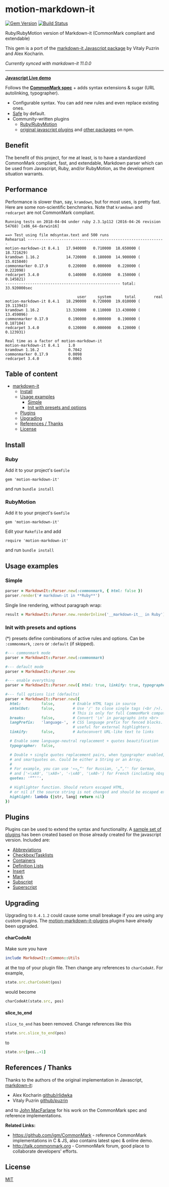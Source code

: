 # motion-markdown-it

[![Gem Version](https://badge.fury.io/rb/motion-markdown-it.svg)](http://badge.fury.io/rb/motion-markdown-it)
[![Build Status](https://github.com/digitalmoksha/motion-markdown-it/actions/workflows/ci.yml/badge.svg)](https://github.com/digitalmoksha/motion-markdown-it/actions/workflows/ci.yml)

Ruby/RubyMotion version of Markdown-it (CommonMark compliant and extendable)

This gem is a port of the [markdown-it Javascript package](https://github.com/markdown-it/markdown-it) by Vitaly Puzrin and Alex Kocharin. 

_Currently synced with markdown-it 11.0.0_

---

__[Javascript Live demo](https://markdown-it.github.io)__

Follows the __[CommonMark spec](http://spec.commonmark.org/)__ + adds syntax extensions & sugar (URL autolinking, typographer).
- Configurable syntax. You can add new rules and even replace existing ones.
- [Safe](https://github.com/markdown-it/markdown-it/tree/master/docs/security.md) by default.
- Community-written plugins
  * [Ruby/RubyMotion](https://github.com/digitalmoksha/motion-markdown-it-plugins)
  * [original javascript plugins](https://www.npmjs.org/browse/keyword/markdown-it-plugin) and [other packages](https://www.npmjs.org/browse/keyword/markdown-it) on npm.

## Benefit

The benefit of this project, for me at least, is to have a standardized CommonMark compliant, fast, and extendable, Markdown parser which can be used from Javascript, Ruby, and/or RubyMotion, as the development situation warrants.

## Performance

Performance is slower than, say, `kramdown`, but for most uses, is pretty fast.  Here are some non-scientific benchmarks.  Note that `kramdown` and `redcarpet` are not CommonMark compliant.

```
Running tests on 2018-04-04 under ruby 2.3.1p112 (2016-04-26 revision 54768) [x86_64-darwin16]

==> Test using file mdsyntax.text and 500 runs
Rehearsal -------------------------------------------------------------
motion-markdown-it 8.4.1   17.940000   0.710000  18.650000 ( 18.721629)
kramdown 1.16.2            14.720000   0.180000  14.900000 ( 15.015840)
commonmarker 0.17.9         0.220000   0.000000   0.220000 (  0.222098)
redcarpet 3.4.0             0.140000   0.010000   0.150000 (  0.145821)
--------------------------------------------------- total: 33.920000sec

                                user     system      total        real
motion-markdown-it 8.4.1   18.290000   0.720000  19.010000 ( 19.113943)
kramdown 1.16.2            13.320000   0.110000  13.430000 ( 13.459096)
commonmarker 0.17.9         0.190000   0.000000   0.190000 (  0.187104)
redcarpet 3.4.0             0.120000   0.000000   0.120000 (  0.123931)

Real time as a factor of motion-markdown-it
motion-markdown-it 8.4.1    1.0
kramdown 1.16.2             0.7042
commonmarker 0.17.9         0.0098
redcarpet 3.4.0             0.0065
````

## Table of content

- [markdown-it](#markdown-it)
  - [Install](#install)
  - [Usage examples](#usage-examples)
    - [Simple](#simple)
    - [Init with presets and options](#init-with-presets-and-options)
  - [Plugins](#plugins)
  - [Upgrading](#upgrading)
  - [References / Thanks](#references--thanks)
  - [License](#license)

<!--
- [API](#api)
- [Syntax extensions](#syntax-extensions)
- [Benchmark](#benchmark)
-->

## Install

### Ruby

Add it to your project's `Gemfile`

	gem 'motion-markdown-it'

and run `bundle install`

### RubyMotion

Add it to your project's `Gemfile`

	gem 'motion-markdown-it'

Edit your `Rakefile` and add

	require 'motion-markdown-it'

and run `bundle install`


## Usage examples

### Simple

```ruby
parser = MarkdownIt::Parser.new(:commonmark, { html: false })
parser.render('# markdown-it in **Ruby**')
```

Single line rendering, without paragraph wrap:

```ruby
result = MarkdownIt::Parser.new.renderInline('__markdown-it__ in Ruby')
```

### Init with presets and options

(*) presets define combinations of active rules and options. Can be
`:commonmark`, `:zero` or `:default` (if skipped).

```ruby
#--- commonmark mode
parser = MarkdownIt::Parser.new(:commonmark)

#--- default mode
parser = MarkdownIt::Parser.new

#--- enable everything
parser = MarkdownIt::Parser.new({ html: true, linkify: true, typographer: true })

#--- full options list (defaults)
parser = MarkdownIt::Parser.new({
  html:         false,        # Enable HTML tags in source
  xhtmlOut:     false,        # Use '/' to close single tags (<br />).
                              # This is only for full CommonMark compatibility.
  breaks:       false,        # Convert '\n' in paragraphs into <br>
  langPrefix:   'language-',  # CSS language prefix for fenced blocks. Can be
                              # useful for external highlighters.
  linkify:      false,        # Autoconvert URL-like text to links

  # Enable some language-neutral replacement + quotes beautification
  typographer:  false,

  # Double + single quotes replacement pairs, when typographer enabled,
  # and smartquotes on. Could be either a String or an Array.
  #
  # For example, you can use '«»„“' for Russian, '„“‚‘' for German,
  # and ['«\xA0', '\xA0»', '‹\xA0', '\xA0›'] for French (including nbsp).
  quotes: '“”‘’',

  # Highlighter function. Should return escaped HTML,
  # or nil if the source string is not changed and should be escaped externally.
  highlight: lambda {|str, lang| return nil}
})
```

## Plugins

Plugins can be used to extend the syntax and functionality.  A [sample set of plugins](https://github.com/digitalmoksha/motion-markdown-it-plugins) has been created based on those already created for the javascript version.  Included are:

* [Abbreviations](https://github.com/digitalmoksha/motion-markdown-it-plugins/tree/master/lib/motion-markdown-it-plugins/abbr)
* [Checkbox/Tasklists](https://github.com/digitalmoksha/motion-markdown-it-plugins/tree/master/lib/motion-markdown-it-plugins/checkbox_replace)
* [Containers](https://github.com/digitalmoksha/motion-markdown-it-plugins/tree/master/lib/motion-markdown-it-plugins/container)
* [Definition Lists](https://github.com/digitalmoksha/motion-markdown-it-plugins/tree/master/lib/motion-markdown-it-plugins/deflist)
* [Insert](https://github.com/digitalmoksha/motion-markdown-it-plugins/tree/master/lib/motion-markdown-it-plugins/ins)
* [Mark](https://github.com/digitalmoksha/motion-markdown-it-plugins/tree/master/lib/motion-markdown-it-plugins/mark)
* [Subscript](https://github.com/digitalmoksha/motion-markdown-it-plugins/tree/master/lib/motion-markdown-it-plugins/sub)
* [Superscript](https://github.com/digitalmoksha/motion-markdown-it-plugins/tree/master/lib/motion-markdown-it-plugins/sup)

<!--
### Plugins load

```js
var md = require('markdown-it')()
            .use(plugin1)
            .use(plugin2, opts, ...)
            .use(plugin3);
```


### Syntax highlighting

Apply syntax highlighting to fenced code blocks with the `highlight` option:

```js
var hljs = require('highlight.js'); // https://highlightjs.org/

// Actual default values
var md = require('markdown-it')({
  highlight: function (str, lang) {
    if (lang && hljs.getLanguage(lang)) {
      try {
        return hljs.highlight(lang, str).value;
      } catch (__) {}
    }

    return ''; // use external default escaping
  }
});
```

Or with full wrapper override (if you need assign class to `<pre>`):

```js
var hljs = require('highlight.js'); // https://highlightjs.org/

// Actual default values
var md = require('markdown-it')({
  highlight: function (str, lang) {
    if (lang && hljs.getLanguage(lang)) {
      try {
        return '<pre class="hljs"><code>' +
               hljs.highlight(lang, str, true).value +
               '</code></pre>';
      } catch (__) {}
    }

    return '<pre class="hljs"><code>' + md.utils.escapeHtml(str) + '</code></pre>';
  }
});
```

### Linkify

`linkify: true` uses [linkify-it](https://github.com/markdown-it/linkify-it). To
configure linkify-it, access the linkify instance through `md.linkify`:

```js
md.linkify.tlds('.py', false);  // disables .py as top level domain
```


## API

__[API documentation](https://markdown-it.github.io/markdown-it/)__

If you are going to write plugins - take a look at
[Development info](https://github.com/markdown-it/markdown-it/tree/master/docs).


## Syntax extensions

Embedded (enabled by default):

- [Tables](https://help.github.com/articles/organizing-information-with-tables/) (GFM)
- [Strikethrough](https://help.github.com/articles/basic-writing-and-formatting-syntax/#styling-text) (GFM)

Via plugins:

- [subscript](https://github.com/markdown-it/markdown-it-sub)
- [superscript](https://github.com/markdown-it/markdown-it-sup)
- [footnote](https://github.com/markdown-it/markdown-it-footnote)
- [definition list](https://github.com/markdown-it/markdown-it-deflist)
- [abbreviation](https://github.com/markdown-it/markdown-it-abbr)
- [emoji](https://github.com/markdown-it/markdown-it-emoji)
- [custom container](https://github.com/markdown-it/markdown-it-container)
- [insert](https://github.com/markdown-it/markdown-it-ins)
- [mark](https://github.com/markdown-it/markdown-it-mark)
- ... and [others](https://www.npmjs.org/browse/keyword/markdown-it-plugin)


### Manage rules

By default all rules are enabled, but can be restricted by options. On plugin
load all its rules are enabled automatically.

```js
// Activate/deactivate rules, with curring
var md = require('markdown-it')()
            .disable([ 'link', 'image' ])
            .enable([ 'link' ])
            .enable('image');

// Enable everything
md = require('markdown-it')({
  html: true,
  linkify: true,
  typographer: true,
});
```

You can find all rules in sources:
[parser_core.js](lib/parser_core.js), [parser_block](lib/parser_block.js),
[parser_inline](lib/parser_inline.js).


## Benchmark

Here is the result of readme parse at MB Pro Retina 2013 (2.4 GHz):

```bash
make benchmark-deps
benchmark/benchmark.js readme

Selected samples: (1 of 28)
 > README

Sample: README.md (7774 bytes)
 > commonmark-reference x 1,222 ops/sec ±0.96% (97 runs sampled)
 > current x 743 ops/sec ±0.84% (97 runs sampled)
 > current-commonmark x 1,568 ops/sec ±0.84% (98 runs sampled)
 > marked x 1,587 ops/sec ±4.31% (93 runs sampled)
```

__Note.__ CommonMark version runs with [simplified link normalizers](https://github.com/markdown-it/markdown-it/blob/master/benchmark/implementations/current-commonmark/index.js)
for more "honest" compare. Difference is ~ 1.5x.

As you can see, `markdown-it` doesn't pay with speed for it's flexibility.
Slowdown of "full" version caused by additional features not available in
other implementations.


-->

## Upgrading

Upgrading to `8.4.1.2` could cause some small breakage if you are using any custom plugins.  The [motion-markdown-it-plugins](https://github.com/digitalmoksha/motion-markdown-it-plugins) plugins have already been upgraded.

#### charCodeAt

Make sure you have

```ruby
include MarkdownIt::Common::Utils
```

at the top of your plugin file.  Then change any references to `charCodeAt`.  For example,

```ruby
state.src.charCodeAt(pos)
```

would become

```ruby
charCodeAt(state.src, pos)
```

#### slice_to_end

`slice_to_end` has been removed.  Change references like this

```ruby
state.src.slice_to_end(pos)
```

to

```ruby
state.src[pos..-1]
```

## References / Thanks

Thanks to the authors of the original implementation in Javascript, [markdown-it](https://github.com/markdown-it/markdown-it):

- Alex Kocharin [github/rlidwka](https://github.com/rlidwka)
- Vitaly Puzrin [github/puzrin](https://github.com/puzrin)

and to [John MacFarlane](https://github.com/jgm) for his work on the
CommonMark spec and reference implementations.

**Related Links:**

- https://github.com/jgm/CommonMark - reference CommonMark implementations in C & JS,
  also contains latest spec & online demo.
- http://talk.commonmark.org - CommonMark forum, good place to collaborate
  developers' efforts.

## License

[MIT](https://github.com/digitalmoksha/motion-markdown-it/blob/master/LICENSE)
